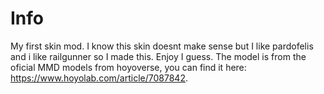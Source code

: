 
# Info

My first skin mod. I know this skin doesnt make sense but I like pardofelis and i like railgunner so I made this. Enjoy I guess.
The model is from the oficial MMD models from hoyoverse, you can find it here: https://www.hoyolab.com/article/7087842.